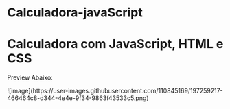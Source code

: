 # Calculadora-javaScript
<h1>Calculadora com JavaScript, HTML e CSS</h1>
<p>Preview Abaixo: </p>
![image](https://user-images.githubusercontent.com/110845169/197259217-466464c8-d344-4e4e-9f34-9863f43533c5.png)
